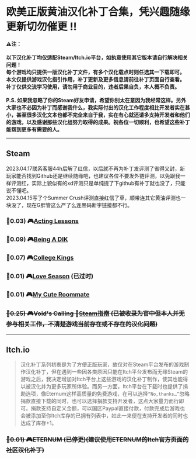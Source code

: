 # 欧美正版黄油汉化补丁合集，凭兴趣随缘更新切勿催更 :bangbang:
**:warning:注：<br>
<br>以下汉化补丁均仅适配Steam/Itch.io平台，如执意使用其它版本请自行解决相关问题！
<br>每个游戏均只提供一版汉化补丁文件，有多个汉化载点时则任选其一下载即可。
<br>本文仅提供游戏汉化指引作用，补丁更新及更多信息请前往补丁页面自行查看。
<br>补丁仅供交流学习使用，请勿用于商业目的，违者后果自负，本人概不负责。
<br><br>P.S. 如果我忽略了你的Steam好友申请，希望你别太在意因为我经常这样。另外大家也不必因为补丁而感谢我什么，我实际付出的汉化工作程度相比开发者实在甚小，甚至很多汉化文本也都不完全来自于我，实在有心就还请多支持开发者和他们的游戏，以及感谢那些汉化组努力取得的成果。祝各位一切顺利，也希望这些补丁能帮到更多有需要的人。**
***
## Steam
2023.04.17联系客服44h后解了红信，以后就不再为补丁发评测了省得又封，新玩家能否找到Github还是继续随缘吧，也建议各位不要发外链评测，以免跟我一样评测红，实际上貌似有的xd评测只是单纯提了下github有补丁就也没了，只能说不懂吧。
<br>2023.04.15写了个Summer Crush评测直接红信了草，顺带连其它黄油评测也一块没了，现在G胖管这么严了么连黑码断字链接都不行。
### :bell:0.03) :video_game:[Acting Lessons](https://github.com/Vetoyi/CN_Patch.Acting_Lessons)
### :bell:0.09) :video_game:[Being A DIK](https://github.com/Vetoyi/CN_Patch.Being_A_DIK)
### :bell:0.07) :video_game:[College Kings](https://github.com/Vetoyi/CN_Patch.College_Kings)
### :bell:0.01) :video_game:[Love Season](https://github.com/Vetoyi/CN_Patch.Love_Season) (已过时)
### :bell:0.01) :video_game:[My Cute Roommate](https://github.com/Vetoyi/CN_Patch.My_Cute_Roommate)
### ~~:bell:0.25) :video_game:Void's Calling :speech_balloon:[Steam指南](https://steamcommunity.com/sharedfiles/filedetails/?id=2783923883) (已被收录为官中但本人并无参与相关工作，不清楚游戏当前存在或不存在的汉化问题)~~
***
## Itch.io
> 汉化补丁系列初衷是为了方便正版玩家，故仅对在Steam平台发布的游戏制作汉化补丁，但在遇到一些因各类原因只能在Itch平台发布而无缘Steam的游戏之后，我决定增加对Itch平台上这些游戏的汉化补丁制作，使其也能得以被汉化并为更多玩家所体验。而另一方面，Itch平台在下载时也提供了捐助选项，像Eternum这样高质量的免费游戏，在可以选择`“No,thanks…”`忽略捐款直接下载的同时，也可以选择捐款支持开发者，这点大家量力而行即可。捐款支持自定义金额，可以国区Paypal直接付款，付款完成后游戏也会被添加至你Itch库存的已拥有列表中，如此一来便在支持开发者的同时也达成了库存+1。
### ~~:bell:0.01) :video_game:ETERNUM (已停更)(建议使用ETERNUM的Itch官方页面的社区汉化补丁)~~
